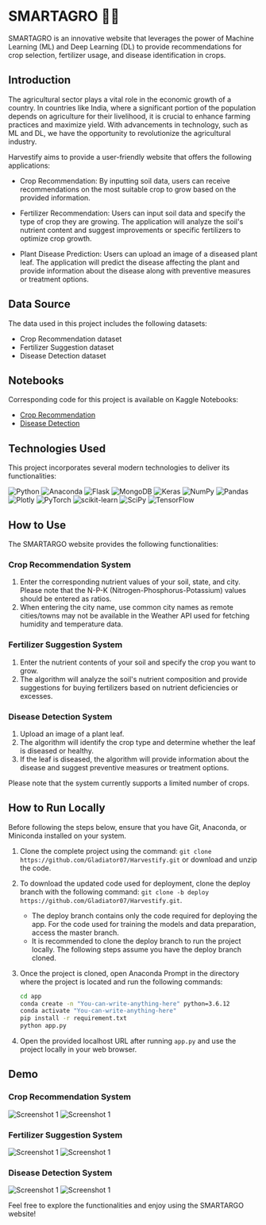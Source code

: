 # SMARTAGRO 🌱🌾
SMARTAGRO is an innovative website that leverages the power of Machine Learning (ML) and Deep Learning (DL) to provide recommendations for crop selection, fertilizer usage, and disease identification in crops.


## Introduction

The agricultural sector plays a vital role in the economic growth of a country. In countries like India, where a significant portion of the population depends on agriculture for their livelihood, it is crucial to enhance farming practices and maximize yield. With advancements in technology, such as ML and DL, we have the opportunity to revolutionize the agricultural industry.

Harvestify aims to provide a user-friendly website that offers the following applications:

- Crop Recommendation: By inputting soil data, users can receive recommendations on the most suitable crop to grow based on the provided information.

- Fertilizer Recommendation: Users can input soil data and specify the type of crop they are growing. The application will analyze the soil's nutrient content and suggest improvements or specific fertilizers to optimize crop growth.

- Plant Disease Prediction: Users can upload an image of a diseased plant leaf. The application will predict the disease affecting the plant and provide information about the disease along with preventive measures or treatment options.

## Data Source

The data used in this project includes the following datasets:

- Crop Recommendation dataset 
- Fertilizer Suggestion dataset 
- Disease Detection dataset

## Notebooks

Corresponding code for this project is available on Kaggle Notebooks:

- [Crop Recommendation](link_to_crop_recommendation_notebook)
- [Disease Detection](link_to_disease_detection_notebook)

## Technologies Used

This project incorporates several modern technologies to deliver its functionalities:

![Python](https://img.shields.io/badge/python-3670A0?style=for-the-badge&logo=python&logoColor=ffdd54)  ![Anaconda](https://img.shields.io/badge/Anaconda-%2344A833.svg?style=for-the-badge&logo=anaconda&logoColor=white) ![Flask](https://img.shields.io/badge/flask-%23000.svg?style=for-the-badge&logo=flask&logoColor=white) ![MongoDB](https://img.shields.io/badge/MongoDB-%234ea94b.svg?style=for-the-badge&logo=mongodb&logoColor=white)   ![Keras](https://img.shields.io/badge/Keras-%23D00000.svg?style=for-the-badge&logo=Keras&logoColor=white) ![NumPy](https://img.shields.io/badge/numpy-%23013243.svg?style=for-the-badge&logo=numpy&logoColor=white) ![Pandas](https://img.shields.io/badge/pandas-%23150458.svg?style=for-the-badge&logo=pandas&logoColor=white) ![Plotly](https://img.shields.io/badge/Plotly-%233F4F75.svg?style=for-the-badge&logo=plotly&logoColor=white) ![PyTorch](https://img.shields.io/badge/PyTorch-%23EE4C2C.svg?style=for-the-badge&logo=PyTorch&logoColor=white) ![scikit-learn](https://img.shields.io/badge/scikit--learn-%23F7931E.svg?style=for-the-badge&logo=scikit-learn&logoColor=white) ![SciPy](https://img.shields.io/badge/SciPy-%230C55A5.svg?style=for-the-badge&logo=scipy&logoColor=%white) ![TensorFlow](https://img.shields.io/badge/TensorFlow-%23FF6F00.svg?style=for-the-badge&logo=TensorFlow&logoColor=white) 
## How to Use

The SMARTARGO website provides the following functionalities:

### Crop Recommendation System

1. Enter the corresponding nutrient values of your soil, state, and city. Please note that the N-P-K (Nitrogen-Phosphorus-Potassium) values should be entered as ratios. 
2. When entering the city name, use common city names as remote cities/towns may not be available in the Weather API used for fetching humidity and temperature data.

### Fertilizer Suggestion System

1. Enter the nutrient contents of your soil and specify the crop you want to grow.
2. The algorithm will analyze the soil's nutrient composition and provide suggestions for buying fertilizers based on nutrient deficiencies or excesses.

### Disease Detection System

1. Upload an image of a plant leaf.
2. The algorithm will identify the crop type and determine whether the leaf is diseased or healthy.
3. If the leaf is diseased, the algorithm will provide information about the disease and suggest preventive measures or treatment options.

Please note that the system currently supports a limited number of crops.


## How to Run Locally

Before following the steps below, ensure that you have Git, Anaconda, or Miniconda installed on your system.

1. Clone the complete project using the command: `git clone https://github.com/Gladiator07/Harvestify.git` or download and unzip the code.

2. To download the updated code used for deployment, clone the deploy branch with the following command: `git clone -b deploy https://github.com/Gladiator07/Harvestify.git`.
   - The deploy branch contains only the code required for deploying the app. For the code used for training the models and data preparation, access the master branch.
   - It is recommended to clone the deploy branch to run the project locally. The following steps assume you have the deploy branch cloned.

3. Once the project is cloned, open Anaconda Prompt in the directory where the project is located and run the following commands:
   ```cmd
   cd app
   conda create -n "You-can-write-anything-here" python=3.6.12
   conda activate "You-can-write-anything-here"
   pip install -r requirement.txt
   python app.py
4. Open the provided localhost URL after running `app.py` and use the project locally in your web browser.

## Demo

### Crop Recommendation System

![Screenshot 1](images/image1.png)
![Screenshot 1](images/image2.png)

### Fertilizer Suggestion System

![Screenshot 1](images/image3.png)
![Screenshot 1](images/image4.png)

### Disease Detection System
![Screenshot 1](images/image5.png)
![Screenshot 1](images/image6.png)


Feel free to explore the functionalities and enjoy using the SMARTARGO website!


